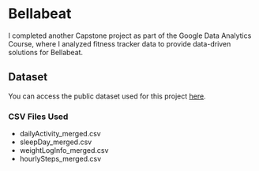 # Bellabeat

I completed another Capstone project as part of the Google Data Analytics Course, where I analyzed fitness tracker data to provide data-driven solutions for Bellabeat.

## Dataset
You can access the public dataset used for this project [here]([https://divvy-tripdata.s3.amazonaws.com/index.html](https://www.kaggle.com/datasets/arashnic/fitbit)).

### CSV Files Used
- dailyActivity_merged.csv
- sleepDay_merged.csv
- weightLogInfo_merged.csv
- hourlySteps_merged.csv
